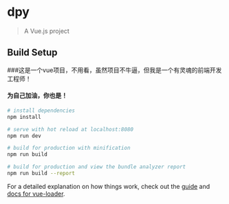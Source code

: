 # dpy

> A Vue.js project

## Build Setup
###这是一个vue项目，不用看，虽然项目不牛逼，但我是一个有灵魂的前端开发工程师！


#### 为自己加油，你也是！  
``` bash
# install dependencies
npm install

# serve with hot reload at localhost:8080
npm run dev

# build for production with minification
npm run build

# build for production and view the bundle analyzer report
npm run build --report
```

For a detailed explanation on how things work, check out the [guide](http://vuejs-templates.github.io/webpack/) and [docs for vue-loader](http://vuejs.github.io/vue-loader).
